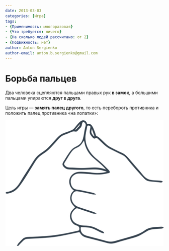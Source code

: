 ```yaml
---
date: 2013-03-03
categories: [Игра]
tags:
- {Применимость: многоразовая}
- {Что требуется: ничего}
- {На сколько людей рассчитано: от 2}
- {Подвижность: нет}
author: Anton Sergienko
author-email: anton.b.sergienko@gmail.com
---
```


# Борьба пальцев

Два человека сцепляются пальцами правых рук **в замок**, а большими пальцами упираются **друг в друга**.

Цель игры — **замять палец другого**, то есть перебороть противника и положить палец противника «на лопатки»:

![Пример положения рук во время игры](img/game.svg)
